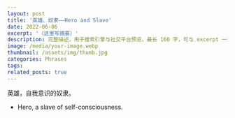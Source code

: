 ```yaml
---
layout: post
title: '英雄、奴隶——Hero and Slave'
date: 2022-06-06
excerpt: '（这里写摘要）'
description: 完整描述，用于搜索引擎与社交平台预览，最长 160 字，可与 excerpt 一致
image: /media/your-image.webp
thumbnail: /assets/img/thumb.jpg
categories: Phrases
tags: 
related_posts: true
---
```


英雄，自我意识的奴隶。

- Hero, a slave of self-consciousness.